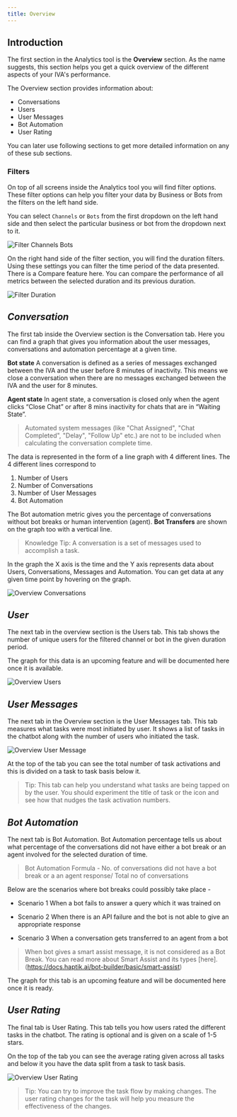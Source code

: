```yaml
---
title: Overview
---
```


## Introduction

The first section in the Analytics tool is the **Overview** section. As the name suggests, this section helps you get a quick overview of the different aspects of your IVA's performance. 

The Overview section provides information about:

* Conversations
* Users
* User Messages
* Bot Automation
* User Rating

You can later use following sections to get more detailed information on any of these sub sections.

### Filters

On top of all screens inside the Analytics tool you will find filter options. These filter options can help you filter your data by Business or Bots from the filters on the left hand side. 

You can select `Channels` or `Bots` from the first dropdown on the left hand side and then select the particular business or bot from the dropdown next to it.

![Filter Channels Bots](assets/basic-filter-channels-bots.png)

On the right hand side of the filter section, you will find the duration filters. Using these settings you can filter the time period of the data presented. There is a Compare feature here. You can compare the performance of all metrics between the selected duration and its previous duration.

![Filter Duration](assets/basic-filter-duration.png)

## ***Conversation***
The first tab inside the Overview section is the Conversation tab. Here you can find a graph that gives you information about the user messages, conversations and automation percentage at a given time.

**Bot state**
A conversation is defined as a series of messages exchanged between the IVA and the user before 8 minutes of inactivity. This means we close a conversation when there are no messages exchanged between the IVA and the user for 8 minutes. 

**Agent state**
In agent state, a conversation is closed only when the agent clicks “Close Chat” or after 8 mins inactivity for chats that are in “Waiting State”.

> Automated system messages (like "Chat Assigned", "Chat Completed", "Delay", "Follow Up" etc.) are not to be included when calculating the conversation complete time.

The data is represented in the form of a line graph with 4 different lines. The 4 different lines correspond to 
1) Number of Users
2) Number of Conversations
3) Number of User Messages
4) Bot Automation

The Bot automation metric gives you the percentage of conversations without bot breaks or human intervention (agent). **Bot Transfers** are shown on the graph too with a vertical line.

> Knowledge Tip: A conversation is a set of messages used to accomplish a task.

In the graph the X axis is the time and the Y axis represents data about Users, Conversations, Messages and Automation. You can get data at any given time point by hovering on the graph.

![Overview Conversations](assets/basic-overview-conversation.png)

## ***User***
The next tab in the overview section is the Users tab. This tab shows the number of unique users for the filtered channel or bot in the given duration period.

The graph for this data is an upcoming feature and will be documented here once it is available.

![Overview Users](assets/basic-overview-users.png)

## ***User Messages***
The next tab in the Overview section is the User Messages tab. This tab measures what tasks were most initiated by user. It shows a list of tasks in the chatbot along with the number of users who initiated the task.

![Overview User Message](assets/basic-overview-user-messages.png)

At the top of the tab you can see the total number of task activations and this is divided on a task to task basis below it.

> Tip: This tab can help you understand what tasks are being tapped on by the user. You should experiment the title of task or the icon and see how that nudges the task activation numbers.

## ***Bot Automation***
The next tab is Bot Automation. Bot Automation percentage tells us about what percentage of the conversations did not have either a bot break or an agent involved for the selected duration of time.

> Bot Automation Formula - No. of conversations did not have a bot break or a an agent response/ Total no of conversations

Below are the scenarios where bot breaks could possibly take place -

- Scenario 1
When a bot fails to answer a query which it was trained on

- Scenario 2
When there is an API failure and the bot is not able to give an appropriate response

- Scenario 3
When a conversation gets transferred to an agent from a bot

> When bot gives a smart assist message, it is not considered as a Bot Break. You can read more about Smart Assist and its types [here].(https://docs.haptik.ai/bot-builder/basic/smart-assist)

The graph for this tab is an upcoming feature and will be documented here once it is ready.

## ***User Rating***
The final tab is User Rating. This tab tells you how users rated the different tasks in the chatbot. The rating is optional and is given on a scale of 1-5 stars.

On the top of the tab you can see the average rating given across all tasks and below it you have the data split from a task to task basis.

![Overview User Rating](assets/basic-overview-user-rating.png)

> Tip: You can try to improve the task flow by making changes. The user rating changes for the task will help you measure the effectiveness of the changes.
